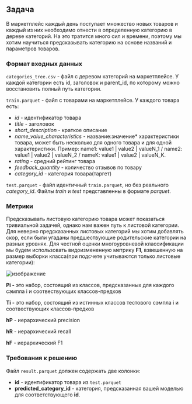 ## Задача
В маркетплейс каждый день поступает множество новых товаров и каждый из них необходимо отнести в определенную категорию в дереве категорий. На это тратится много сил и времени, поэтому мы хотим научиться предсказывать категорию на основе названий и параметров товаров. 

### **Формат входных данных**
`categories_tree.csv` - файл с деревом категорий на маркетплейсе. У каждой категории есть id, заголовок и parent_id, по которому можно восстановить полный путь категории.

`train.parquet` - файл с товарами на маркетплейсе. 
У каждого товара есть:
- *id* - идентификатор товара
- *title* - заголовок
- *short_description* - краткое описание
- *name_value_characteristics* - название:значение* характеристики товара, может быть несколько для одного товара и для одной характеристики. Пример: name1: value1 | value2 | valueN_1 / name2: value1 | value2 | valueN_2 / nameK: value1 | value2 | valueN_K.
- *rating* - средний рейтинг товара
- *feedback_quantity* - количество отзывов по товару
- *category_id* - категория товара(таргет)

`test.parquet` - файл идентичный `train.parquet`, но без реального *category_id*.
Файлы *train* и *test* представленны в формате *parquet*.

### Метрики
Предсказывать листовую категорию товара может показаться тривиальной задачей, однако нам важен путь к листовой категории. Для неверно предсказанных листовых категорий мы хотим добавлять скор, если были угаданы предшествующие родительские категории на разных уровнях.
Для честной оценки многоуровневой классификации мы будем использовать видоизмененную метрику **F1**, взвешенную на размер выборки класса(при подсчете учитываются только листовые категории):

![изображение](https://user-images.githubusercontent.com/89525573/188888156-3bba4f12-a32f-4181-b223-54c2619c7306.png)

**Pi -** это набор, состоящий из классов, предсказанных для каждого сэмпла i и соотвествующих классов-предков

**Ti -** это набор, состоящий из истинных классов тестового сэмпла i и соотвествующих классов-предков

**hP** - иерархический precision

**hR** - иерархический recall

**hF** - иерархический F1 

### **Требования к решению**
Файл `result.parquet` должен содержать две колонки:
- **id** - идентификатор товара из `test.parquet`
- **predicted_category_id** - категория, предсказанная вашей моделью для соответствующего **id**.
